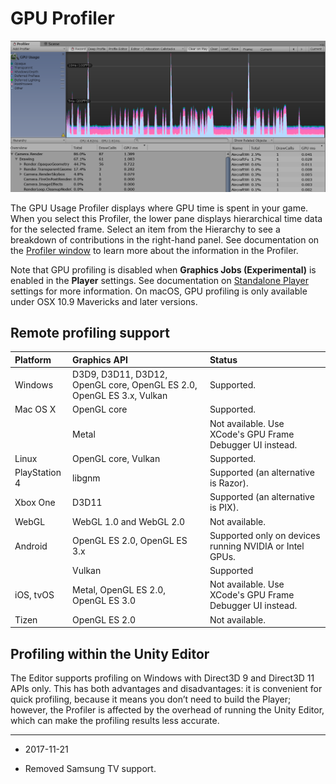 # GPU Profiler

![GPU Usage Profiler](../uploads/Main/GPUProfiler.jpg)

The GPU Usage Profiler displays where GPU time is spent in your game. When you select this Profiler, the lower pane displays hierarchical time data for the selected frame. Select an item from the Hierarchy to see a breakdown of contributions in the right-hand panel. See documentation on the [Profiler window](https://docs.unity3d.com/Manual/ProfilerWindow.html) to learn more about the information in the Profiler.

Note that GPU profiling is disabled when __Graphics Jobs (Experimental)__ is enabled in the __Player__ settings. See documentation on [Standalone Player](class-PlayerSettingsStandalone) settings for more information. On macOS, GPU profiling is only available under OSX 10.9 Mavericks and later versions.

## Remote profiling support

| Platform| Graphics API | Status |
|:---|:---|:---|
| Windows| D3D9, D3D11, D3D12, OpenGL core, OpenGL ES 2.0, OpenGL ES 3.x, Vulkan  | Supported. |
| Mac OS X| OpenGL core | Supported. |
| | Metal | Not available. Use XCode's GPU Frame Debugger UI instead. |
| Linux| OpenGL core, Vulkan | Supported. |
| PlayStation 4| libgnm | Supported (an alternative is Razor). |
| Xbox One| D3D11 | Supported (an alternative is PIX). |
| WebGL| WebGL 1.0  and WebGL 2.0 | Not available. |
| Android| OpenGL ES 2.0, OpenGL ES 3.x | Supported only on devices running NVIDIA or Intel GPUs. |
| | Vulkan | Supported |
| iOS, tvOS| Metal, OpenGL ES 2.0, OpenGL ES 3.0 | Not available. Use XCode's GPU Frame Debugger UI instead. |
| Tizen | OpenGL ES 2.0 | Not available. |

## Profiling within the Unity Editor

The Editor supports profiling on Windows with Direct3D 9 and Direct3D 11 APIs only. This has both advantages and disadvantages: it is convenient for quick profiling, because it means you don’t need to build the Player; however, the Profiler is affected by the overhead of running the Unity Editor, which can make the profiling results less accurate.

---
* <span class="page-edit">2017-11-21 <!-- include IncludeTextNewPageSomeEdit --></span>

* <span class="page-history">Removed Samsung TV support.</span>